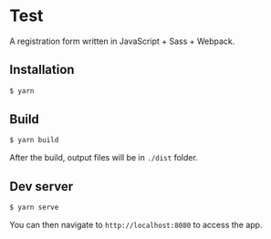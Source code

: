 # Test

A registration form written in JavaScript + Sass + Webpack.

## Installation

```bash
$ yarn
```

## Build

```bash
$ yarn build
```

After the build, output files will be in `./dist` folder.

## Dev server

```bash
$ yarn serve
```

You can then navigate to `http://localhost:8080` to access the app.

